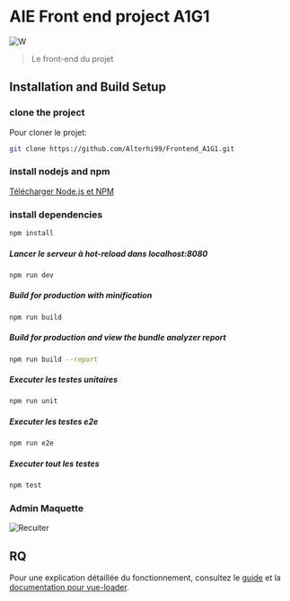 # AIE Front end project A1G1
![W](https://user-images.githubusercontent.com/68516549/118410087-0165eb80-b68e-11eb-8556-eec3f9cb3b72.png)

> Le front-end du projet

## Installation and Build Setup


### clone the project

Pour cloner le projet:
``` bash
git clone https://github.com/Alterhi99/Frontend_A1G1.git
```

### install nodejs and npm

[Télécharger Node.js et NPM](https://nodejs.org/en/)


### install dependencies
``` bash
npm install
```
##### Lancer le serveur à hot-reload dans localhost:8080
``` bash
npm run dev
```
##### Build for production with minification
``` bash
npm run build
```
##### Build for production and view the bundle analyzer report
``` bash
npm run build --report
```
##### Executer les testes unitaires
``` bash
npm run unit
```
##### Executer les testes e2e
``` bash
npm run e2e
```
##### Executer tout les testes
``` bash
npm test
```

### Admin Maquette
![Recuiter](https://user-images.githubusercontent.com/68516549/118410192-8224e780-b68e-11eb-8efd-967769f57390.png)



## RQ
Pour une explication détaillée du fonctionnement, consultez le [guide](http://vuejs-templates.github.io/webpack/) et la [documentation pour vue-loader](http://vuejs.github.io/vue-loader).
